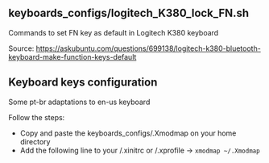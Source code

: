 ## keyboards_configs/logitech_K380_lock_FN.sh
Commands to set FN key as default in Logitech K380 keyboard

Source: https://askubuntu.com/questions/699138/logitech-k380-bluetooth-keyboard-make-function-keys-default

## Keyboard keys configuration
Some pt-br adaptations to en-us keyboard

Follow the steps:
- Copy and paste the keyboards_configs/.Xmodmap on your home directory
- Add the following line to your /.xinitrc or /.xprofile  -> ```xmodmap ~/.Xmodmap```
